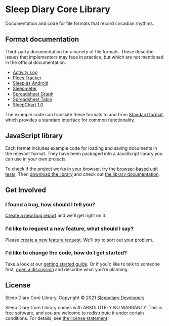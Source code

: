 # Sleep Diary Core Library

Documentation and code for file formats that record circadian rhythms.

## Format documentation

Third-party documentation for a variety of file formats.  These describe issues that implementors may face in practice, but which are not mentioned in the official documentation.

- [Activity Log](src/ActivityLog/)
- [Plees Tracker](src/PleesTracker/)
- [Sleep as Android](src/SleepAsAndroid/)
- [Sleepmeter](src/Sleepmeter/)
- [Spreadsheet Graph](src/SpreadsheetGraph/)
- [Spreadsheet Table](src/SpreadsheetTable/)
- [SleepChart 1.0](src/SleepChart1/)

The example code can translate these formats to and from [Standard format](src/Standard), which provides a standard interface for common functionality.

## JavaScript library

Each format includes example code for loading and saving documents in the relevant format.  They have been packaged into a JavaScript library you can use in your own projects.

To check if the project works in your browser, try the [browser-based unit tests](browser_test.html).  Then [download the library](sleepdiary-core.min.js) and check out [the library documentation](doc/).

## Get Involved

### I found a bug, how should I tell you?

[Create a new bug report](https://github.com/sleepdiary/core/issues/new?assignees=&labels=&template=bug_report.md&title=) and we'll get right on it.

### I'd like to request a new feature, what should I say?

Please [create a new feature request](https://github.com/sleepdiary/core/issues/new?assignees=&labels=&template=feature_request.md&title=).  We'll try to sort out your problem.

### I'd like to change the code, how do I get started?

Take a look at our [getting started guide](https://github.com/sleepdiary/docs/blob/main/development/getting-started.md).  Or if you'd like to talk to someone first, [open a discussion](https://github.com/sleepdiary/sleepdiary.github.io/discussions) and describe what you're planning.

## License

Sleep Diary Core Library, Copyright © 2021 [Sleepdiary Developers](mailto:sleepdiary@pileofstuff.org)

Sleep Diary Core Library comes with ABSOLUTELY NO WARRANTY.  This is free software, and you are welcome to redistribute it under certain conditions.  For details, see [the license statement](LICENSE).
